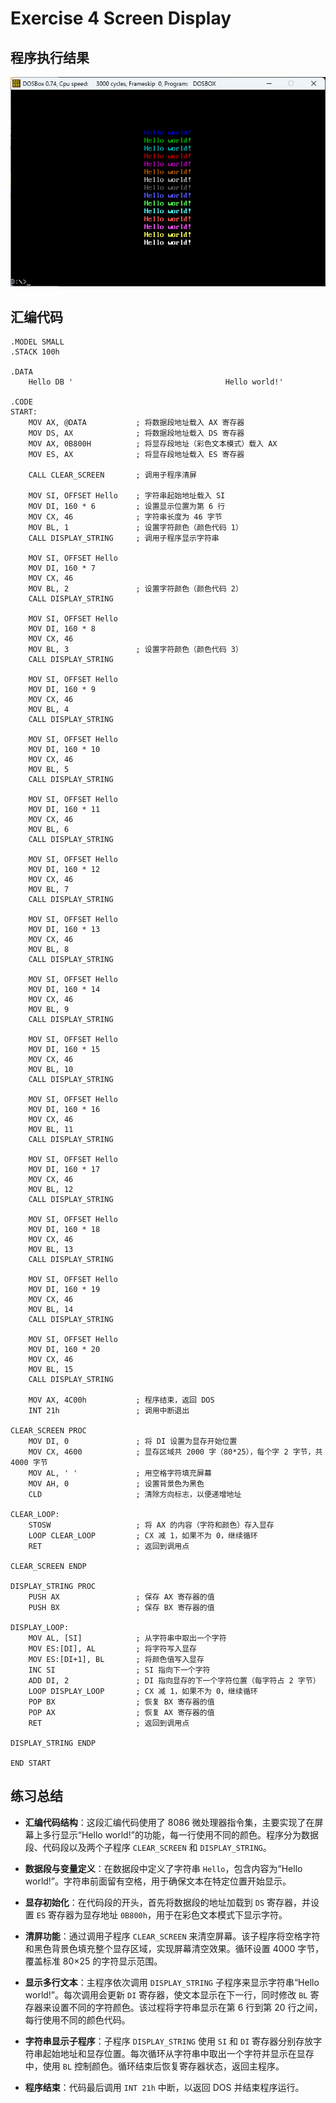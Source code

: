 # Exercise 4 Screen Display

## 程序执行结果

![](assets/2024-11-06_16-28-39.png)

## 汇编代码

```
.MODEL SMALL
.STACK 100h

.DATA
    Hello DB '                                  Hello world!'

.CODE
START:
    MOV AX, @DATA           ; 将数据段地址载入 AX 寄存器
    MOV DS, AX              ; 将数据段地址载入 DS 寄存器
    MOV AX, 0B800H          ; 将显存段地址（彩色文本模式）载入 AX
    MOV ES, AX              ; 将显存段地址载入 ES 寄存器

    CALL CLEAR_SCREEN       ; 调用子程序清屏

    MOV SI, OFFSET Hello    ; 字符串起始地址载入 SI
    MOV DI, 160 * 6         ; 设置显示位置为第 6 行
    MOV CX, 46              ; 字符串长度为 46 字节
    MOV BL, 1               ; 设置字符颜色（颜色代码 1）
    CALL DISPLAY_STRING     ; 调用子程序显示字符串

    MOV SI, OFFSET Hello
    MOV DI, 160 * 7
    MOV CX, 46
    MOV BL, 2               ; 设置字符颜色（颜色代码 2）
    CALL DISPLAY_STRING

    MOV SI, OFFSET Hello
    MOV DI, 160 * 8
    MOV CX, 46
    MOV BL, 3               ; 设置字符颜色（颜色代码 3）
    CALL DISPLAY_STRING

    MOV SI, OFFSET Hello
    MOV DI, 160 * 9
    MOV CX, 46
    MOV BL, 4
    CALL DISPLAY_STRING

    MOV SI, OFFSET Hello
    MOV DI, 160 * 10
    MOV CX, 46
    MOV BL, 5
    CALL DISPLAY_STRING

    MOV SI, OFFSET Hello
    MOV DI, 160 * 11
    MOV CX, 46
    MOV BL, 6
    CALL DISPLAY_STRING

    MOV SI, OFFSET Hello
    MOV DI, 160 * 12
    MOV CX, 46
    MOV BL, 7
    CALL DISPLAY_STRING

    MOV SI, OFFSET Hello
    MOV DI, 160 * 13
    MOV CX, 46
    MOV BL, 8
    CALL DISPLAY_STRING

    MOV SI, OFFSET Hello
    MOV DI, 160 * 14
    MOV CX, 46
    MOV BL, 9
    CALL DISPLAY_STRING

    MOV SI, OFFSET Hello
    MOV DI, 160 * 15
    MOV CX, 46
    MOV BL, 10
    CALL DISPLAY_STRING

    MOV SI, OFFSET Hello
    MOV DI, 160 * 16
    MOV CX, 46
    MOV BL, 11
    CALL DISPLAY_STRING

    MOV SI, OFFSET Hello
    MOV DI, 160 * 17
    MOV CX, 46
    MOV BL, 12
    CALL DISPLAY_STRING

    MOV SI, OFFSET Hello
    MOV DI, 160 * 18
    MOV CX, 46
    MOV BL, 13
    CALL DISPLAY_STRING

    MOV SI, OFFSET Hello
    MOV DI, 160 * 19
    MOV CX, 46
    MOV BL, 14
    CALL DISPLAY_STRING

    MOV SI, OFFSET Hello
    MOV DI, 160 * 20
    MOV CX, 46
    MOV BL, 15
    CALL DISPLAY_STRING

    MOV AX, 4C00h           ; 程序结束，返回 DOS
    INT 21h                 ; 调用中断退出

CLEAR_SCREEN PROC
    MOV DI, 0               ; 将 DI 设置为显存开始位置
    MOV CX, 4600            ; 显存区域共 2000 字（80*25），每个字 2 字节，共 4000 字节
    MOV AL, ' '             ; 用空格字符填充屏幕
    MOV AH, 0               ; 设置背景色为黑色
    CLD                     ; 清除方向标志，以便递增地址

CLEAR_LOOP:
    STOSW                   ; 将 AX 的内容（字符和颜色）存入显存
    LOOP CLEAR_LOOP         ; CX 减 1，如果不为 0，继续循环
    RET                     ; 返回到调用点

CLEAR_SCREEN ENDP

DISPLAY_STRING PROC
    PUSH AX                 ; 保存 AX 寄存器的值
    PUSH BX                 ; 保存 BX 寄存器的值

DISPLAY_LOOP:
    MOV AL, [SI]            ; 从字符串中取出一个字符
    MOV ES:[DI], AL         ; 将字符写入显存
    MOV ES:[DI+1], BL       ; 将颜色值写入显存
    INC SI                  ; SI 指向下一个字符
    ADD DI, 2               ; DI 指向显存的下一个字符位置（每字符占 2 字节）
    LOOP DISPLAY_LOOP       ; CX 减 1，如果不为 0，继续循环
    POP BX                  ; 恢复 BX 寄存器的值
    POP AX                  ; 恢复 AX 寄存器的值
    RET                     ; 返回到调用点

DISPLAY_STRING ENDP

END START
```

## 练习总结

* **汇编代码结构**：这段汇编代码使用了 8086 微处理器指令集，主要实现了在屏幕上多行显示“Hello world!”的功能，每一行使用不同的颜色。程序分为数据段、代码段以及两个子程序 `CLEAR_SCREEN` 和 `DISPLAY_STRING`。

* **数据段与变量定义**：在数据段中定义了字符串 `Hello`，包含内容为“Hello world!”。字符串前面留有空格，用于确保文本在特定位置开始显示。

* **显存初始化**：在代码段的开头，首先将数据段的地址加载到 `DS` 寄存器，并设置 `ES` 寄存器为显存地址 `0B800h`，用于在彩色文本模式下显示字符。

* **清屏功能**：通过调用子程序 `CLEAR_SCREEN` 来清空屏幕。该子程序将空格字符和黑色背景色填充整个显存区域，实现屏幕清空效果。循环设置 4000 字节，覆盖标准 80×25 的字符显示范围。

* **显示多行文本**：主程序依次调用 `DISPLAY_STRING` 子程序来显示字符串“Hello world!”。每次调用会更新 `DI` 寄存器，使文本显示在下一行，同时修改 `BL` 寄存器来设置不同的字符颜色。该过程将字符串显示在第 6 行到第 20 行之间，每行使用不同的颜色代码。

* **字符串显示子程序**：子程序 `DISPLAY_STRING` 使用 `SI` 和 `DI` 寄存器分别存放字符串起始地址和显存位置。每次循环从字符串中取出一个字符并显示在显存中，使用 `BL` 控制颜色。循环结束后恢复寄存器状态，返回主程序。

* **程序结束**：代码最后调用 `INT 21h` 中断，以返回 DOS 并结束程序运行。